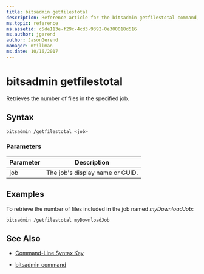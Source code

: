 ```yaml
---
title: bitsadmin getfilestotal
description: Reference article for the bitsadmin getfilestotal command, which retrieves the number of files in the specified job.
ms.topic: reference
ms.assetid: c5de113e-f29c-4cd3-9392-0e300018d516
ms.author: jgerend
author: JasonGerend
manager: mtillman
ms.date: 10/16/2017
---
```


# bitsadmin getfilestotal

Retrieves the number of files in the specified job.

## Syntax

```
bitsadmin /getfilestotal <job>
```

### Parameters

| Parameter | Description |
| -------------- | -------------- |
| job | The job's display name or GUID. |

## Examples

To retrieve the number of files included in the job named *myDownloadJob*:

```
bitsadmin /getfilestotal myDownloadJob
```

## See Also

- [Command-Line Syntax Key](command-line-syntax-key.md)

- [bitsadmin command](bitsadmin.md)
